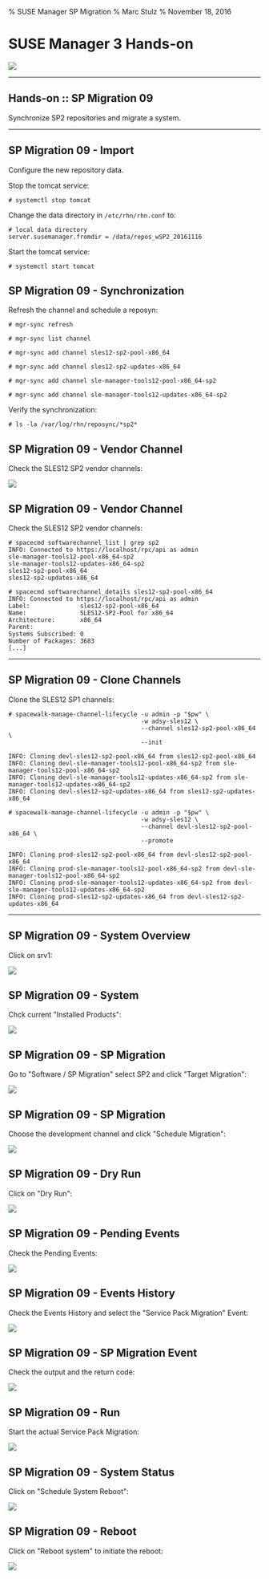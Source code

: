 % SUSE Manager SP Migration
% Marc Stulz
% November 18, 2016

# SUSE Manager 3 Hands-on

![](static/suma.png)

---

## Hands-on :: SP Migration 09

Synchronize SP2 repositories and migrate a system.

---

## SP Migration 09 - Import

Configure the new repository data.

Stop the tomcat service:

```text
# systemctl stop tomcat
```

Change the data directory in `/etc/rhn/rhn.conf` to:

```text
# local data directory
server.susemanager.fromdir = /data/repos_wSP2_20161116
```

Start the tomcat service:

```text
# systemctl start tomcat
```

## SP Migration 09 - Synchronization

Refresh the channel and schedule a reposyn:

```text
# mgr-sync refresh 

# mgr-sync list channel 

# mgr-sync add channel sles12-sp2-pool-x86_64 

# mgr-sync add channel sles12-sp2-updates-x86_64 

# mgr-sync add channel sle-manager-tools12-pool-x86_64-sp2 

# mgr-sync add channel sle-manager-tools12-updates-x86_64-sp2 
```

Verify the synchronization:

```text
# ls -la /var/log/rhn/reposync/*sp2*
```

## SP Migration 09 - Vendor Channel

Check the SLES12 SP2 vendor channels:

![](static/webui_01_channels.png)

## SP Migration 09 - Vendor Channel

Check the SLES12 SP2 vendor channels:

```text
# spacecmd softwarechannel_list | grep sp2
INFO: Connected to https://localhost/rpc/api as admin
sle-manager-tools12-pool-x86_64-sp2
sle-manager-tools12-updates-x86_64-sp2
sles12-sp2-pool-x86_64
sles12-sp2-updates-x86_64

# spacecmd softwarechannel_details sles12-sp2-pool-x86_64
INFO: Connected to https://localhost/rpc/api as admin
Label:              sles12-sp2-pool-x86_64
Name:               SLES12-SP2-Pool for x86_64
Architecture:       x86_64
Parent:             
Systems Subscribed: 0
Number of Packages: 3683
[...]
```

---

## SP Migration 09 - Clone Channels

Clone the SLES12 SP1 channels:

```text
# spacewalk-manage-channel-lifecycle -u admin -p "$pw" \
                                     -w adsy-sles12 \
                                     --channel sles12-sp2-pool-x86_64 \
                                     --init

INFO: Cloning devl-sles12-sp2-pool-x86_64 from sles12-sp2-pool-x86_64 
INFO: Cloning devl-sle-manager-tools12-pool-x86_64-sp2 from sle-manager-tools12-pool-x86_64-sp2 
INFO: Cloning devl-sle-manager-tools12-updates-x86_64-sp2 from sle-manager-tools12-updates-x86_64-sp2 
INFO: Cloning devl-sles12-sp2-updates-x86_64 from sles12-sp2-updates-x86_64

# spacewalk-manage-channel-lifecycle -u admin -p "$pw" \
                                     -w adsy-sles12 \
                                     --channel devl-sles12-sp2-pool-x86_64 \
                                     --promote

INFO: Cloning prod-sles12-sp2-pool-x86_64 from devl-sles12-sp2-pool-x86_64
INFO: Cloning prod-sle-manager-tools12-pool-x86_64-sp2 from devl-sle-manager-tools12-pool-x86_64-sp2
INFO: Cloning prod-sle-manager-tools12-updates-x86_64-sp2 from devl-sle-manager-tools12-updates-x86_64-sp2
INFO: Cloning prod-sles12-sp2-updates-x86_64 from devl-sles12-sp2-updates-x86_64
```

---

## SP Migration 09 - System Overview

Click on srv1:

![](static/webui_02_system_overview.png)

## SP Migration 09 - System

Chck current "Installed Products":

![](static/webui_03_system_srv1.png)

## SP Migration 09 - SP Migration

Go to "Software / SP Migration" select SP2 and click "Target Migration":

![](static/webui_04_sp_migration.png)

## SP Migration 09 -  SP Migration

Choose the development channel and click "Schedule Migration":

![](static/webui_05_sp_migration.png)

## SP Migration 09 - Dry Run

Click on "Dry Run":

![](static/webui_06_sp_migration.png)

## SP Migration 09 - Pending Events

Check the Pending Events:

![](static/webui_08_sp_migration.png)

## SP Migration 09 - Events History

Check the Events History and select the "Service Pack Migration" Event:

![](static/webui_09_sp_migration.png)

## SP Migration 09 - SP Migration Event

Check the output and the return code:

![](static/webui_10_sp_migration.png)

## SP Migration 09 - Run

Start the actual Service Pack Migration:

![](static/webui_11_sp_migration.png)

## SP Migration 09 - System Status

Click on "Schedule System Reboot":

![](static/webui_12_sp_migration.png)

## SP Migration 09 - Reboot

Click on "Reboot system" to initiate the reboot:

![](static/webui_13_sp_migration.png)

